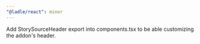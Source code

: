 ```yaml
---
"@ladle/react": minor
---
```


Add StorySourceHeader export into components.tsx to be able customizing the addon's header.
